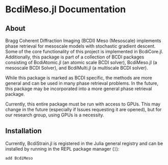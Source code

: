 # BcdiMeso.jl Documentation

## About

Bragg Coherent Diffraction Imaging (BCDI) Meso (Mesoscale) implements phase retrieval for mesoscale models with stochastic gradient descent. Some of the core functionality of this project is implemented in BcdiCore.jl. Additionally, this package is part of a collection of BCDI packages consisting of BcdiAtomic.jl (an atomic scale BCDI solver), BcdiMeso.jl (a mesoscale BCDI Solver), and BcdiMulti.jl (a multiscale BCDI solver).

While this package is marked as BCDI specific, the methods are more general and can be used in many phase retrieval problems. In the future, this package may be incorporated into a more general phase retrieval package.

Currently, this entire package must be run with access to GPUs. This may change in the future (especially if Issues requesting it are opened), but for our research group, using GPUs is a necessity.

## Installation

Currently, BcdiStrain.jl is registered in the Julia general registry and can be installed by running in the REPL package manager (```]```):

```
add BcdiMeso
```

